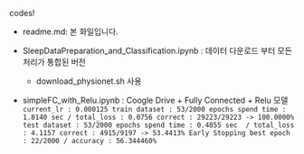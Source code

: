 codes!

- readme.md: 본 화일입니다.

- SleepDataPreparation_and_Classification.ipynb : 데이터 다운로드 부터 모든 처리가 통합된 버전
   - download_physionet.sh 사용

- simpleFC_with_Relu.ipynb : Coogle Drive + Fully Connected + Relu 모델
``current_lr : 0.000125
train dataset : 53/2000 epochs spend time : 1.8140 sec / total_loss : 0.0756 correct : 29223/29223 -> 100.0000%
test dataset : 53/2000 epochs spend time : 0.4855 sec  / total_loss : 4.1157 correct : 4915/9197 -> 53.4413%
Early Stopping
best epoch : 22/2000 / accuracy : 56.344460%``
